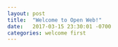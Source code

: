```yaml
---
layout: post
title:  "Welcome to Open Web!"
date:   2017-03-15 23:30:01 -0700
categories: welcome first
---
```


